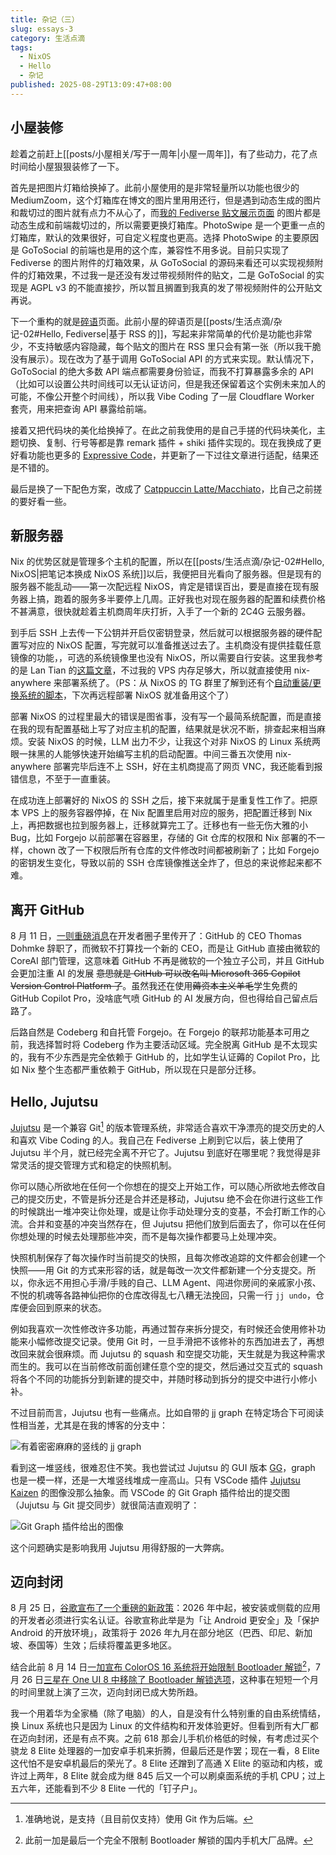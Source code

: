 ```yaml
---
title: 杂记（三）
slug: essays-3
category: 生活点滴
tags:
  - NixOS
  - Hello
  - 杂记
published: 2025-08-29T13:09:47+08:00
---
```


## 小屋装修

趁着之前赶上[[posts/小屋相关/写于一周年|小屋一周年]]，有了些动力，花了点时间给小屋狠狠装修了一下。

首先是把图片灯箱给换掉了。此前小屋使用的是非常轻量所以功能也很少的 MediumZoom，这个灯箱库在博文的图片里用用还行，但是遇到动态生成的图片和裁切过的图片就有点力不从心了，而[我的 Fediverse 贴文展示页面](/musings) 的图片都是动态生成和前端裁切过的，所以需要更换灯箱库。PhotoSwipe 是一个更重一点的灯箱库，默认的效果很好，可自定义程度也更高。选择 PhotoSwipe 的主要原因是 GoToSocial 的前端也是用的这个库，兼容性不用多说。目前只实现了 Fediverse 的图片附件的灯箱效果，从 GoToSocial 的源码来看还可以实现视频附件的灯箱效果，不过我一是还没有发过带视频附件的贴文，二是 GoToSocial 的实现是 AGPL v3 的不能直接抄，所以暂且搁置到我真的发了带视频附件的公开贴文再说。

下一个重构的就是[碎语](/musings)页面。此前小屋的碎语页是[[posts/生活点滴/杂记-02#Hello, Fediverse|基于 RSS 的]]，写起来非常简单的代价是功能也非常少，不支持敏感内容隐藏，每个贴文的图片在 RSS 里只会有第一张（所以我干脆没有展示）。现在改为了基于调用 GoToSocial API 的方式来实现。默认情况下，GoToSocial 的绝大多数 API 端点都需要身份验证，而我不打算暴露多余的 API（比如可以设置公共时间线可以无认证访问，但是我还保留着这个实例未来加人的可能，不像公开整个时间线），所以我 Vibe Coding 了一层 Cloudflare Worker 套壳，用来把查询 API 暴露给前端。

接着又把代码块的美化给换掉了。在此之前我使用的是自己手搓的代码块美化，主题切换、复制、行号等都是靠 remark 插件 + shiki 插件实现的。现在我换成了更好看功能也更多的 [Expressive Code](https://expressive-code.com)，并更新了一下过往文章进行适配，结果还是不错的。

最后是换了一下配色方案，改成了 [Catppuccin Latte/Macchiato](https://catppuccin.com/)，比自己之前搓的要好看一些。

## 新服务器

Nix 的优势区就是管理多个主机的配置，所以在[[posts/生活点滴/杂记-02#Hello, NixOS|把笔记本换成 NixOS 系统]]以后，我便把目光看向了服务器。但是现有的服务器不能乱动――第一次配远程 NixOS，肯定是错误百出，要是直接在现有服务器上搞，跑着的服务多半要停上几周。正好我也对现在服务器的配置和续费价格不甚满意，很快就趁着主机商周年庆打折，入手了一个新的 2C4G 云服务器。

到手后 SSH 上去传一下公钥并开启仅密钥登录，然后就可以根据服务器的硬件配置写对应的 NixOS 配置，写完就可以准备推送过去了。主机商没有提供挂载任意镜像的功能，，可选的系统镜像里也没有 NixOS，所以需要自行安装。这里我参考的是 Lan Tian 的[这篇文章](https://lantian.pub/article/modify-computer/nixos-low-ram-vps.lantian/)，不过我的 VPS 内存足够大，所以就直接使用 nix-anywhere 来部署系统了。（PS：从 NixOS 的 TG 群里了解到还有个[自动重装/更换系统的脚本](https://github.com/bin456789/reinstall)，下次再远程部署 NixOS 就准备用这个了）

部署 NixOS 的过程里最大的错误是图省事，没有写一个最简系统配置，而是直接在我的现有配置基础上写了对应主机的配置，结果就是状况不断，排查起来相当麻烦。安装 NixOS 的时候，LLM 出力不少，让我这个对非 NixOS 的 Linux 系统两眼一抹黑的人能够快速开始编写主机的启动配置。中间三番五次使用 nix-anywhere 部署完毕后连不上 SSH，好在主机商提高了网页 VNC，我还能看到报错信息，不至于一直重装。

在成功连上部署好的 NixOS 的 SSH 之后，接下来就属于是重复性工作了。把原本 VPS 上的服务容器停掉，在 Nix 配置里启用对应的服务，把配置迁移到 Nix 上，再把数据也拉到服务器上，迁移就算完工了。迁移也有一些无伤大雅的小 Bug，比如 Forgejo 以前部署在容器里，存储的 Git 仓库的权限和 Nix 部署的不一样，chown 改了一下权限后所有仓库的文件修改时间都被刷新了；比如 Forgejo 的密钥发生变化，导致以前的 SSH 仓库镜像推送全炸了，但总的来说修起来都不难。

## 离开 GitHub

8 月 11 日，[一则重磅消息](https://www.theverge.com/news/757461/microsoft-github-thomas-dohmke-resignation-coreai-team-transition)在开发者圈子里传开了：GitHub 的 CEO Thomas Dohmke 辞职了，而微软不打算找一个新的 CEO，而是让 GitHub 直接由微软的 CoreAI 部门管理，这意味着 GitHub 不再是微软的一个独立子公司，并且 GitHub 会更加注重 AI 的发展 ~~意思就是 GitHub 可以改名叫 Microsoft 365 Copilot Version Control Platform 了~~。虽然我还在使用~~薅资本主义羊毛~~学生免费的 GitHub Copilot Pro，没啥底气喷 GitHub 的 AI 发展方向，但也得给自己留点后路了。

后路自然是 Codeberg 和自托管 Forgejo。在 Forgejo 的联邦功能基本可用之前，我选择暂时将 Codeberg 作为主要活动区域。完全脱离 GitHub 是不太现实的，我有不少东西是完全依赖于 GitHub 的，比如学生认证薅的 Copilot Pro，比如 Nix 整个生态都严重依赖于 GitHub，所以现在只是部分迁移。

## Hello, Jujutsu

[Jujutsu](https://jj-vcs.github.io/) 是一个兼容 Git[^1] 的版本管理系统，非常适合喜欢干净漂亮的提交历史的人和喜欢 Vibe Coding 的人。我自己在 Fediverse 上刷到它以后，装上使用了 Jujutsu 半个月，就已经完全离不开它了。Jujutsu 到底好在哪里呢？我觉得是非常灵活的提交管理方式和稳定的快照机制。

你可以随心所欲地在任何一个你想在的提交上开始工作，可以随心所欲地去修改自己的提交历史，不管是拆分还是合并还是移动，Jujutsu 绝不会在你进行这些工作的时候跳出一堆冲突让你处理，或是让你手动处理分支的变基，不会打断工作的心流。合并和变基的冲突当然存在，但 Jujutsu 把他们放到后面去了，你可以在任何你想处理的时候去处理那些冲突，而不是每次操作都要马上处理冲突。

快照机制保存了每次操作时当前提交的快照，且每次修改追踪的文件都会创建一个快照――用 Git 的方式来形容的话，就是每改一次文件都新建一个分支提交。所以，你永远不用担心手滑/手贱的自己、LLM Agent、闯进你房间的亲戚家小孩、不悦的机魂等各路神仙把你的仓库改得乱七八糟无法挽回，只需一行 `jj undo`，仓库便会回到原来的状态。

例如我喜欢一次性修改许多功能，再通过暂存来拆分提交，有时候还会使用修补功能来小幅修改提交记录。使用 Git 时，一旦手滑把不该修补的东西加进去了，再想改回来就会很麻烦。而 Jujutsu 的 squash 和空提交功能，天生就是为我这种需求而生的。我可以在当前修改前面创建任意个空的提交，然后通过交互式的 squash 将各个不同的功能拆分到新建的提交中，并随时移动到拆分的提交中进行小修小补。

不过目前而言，Jujutsu 也有一些痛点。比如自带的 jj graph 在特定场合下可阅读性相当差，尤其是在我的博客的分支中：

![有着密密麻麻的竖线的 jj graph](https://bu.dusays.com/2025/08/21/68a626586e95a.jpeg)

看到这一堆竖线，很难忍住不笑。我也尝试过 Jujutsu 的 GUI 版本 [GG](https://github.com/gulbanana/gg)，graph 也是一模一样，还是一大堆竖线堆成一座高山。只有 VSCode 插件 [Jujutsu Kaizen](https://marketplace.visualstudio.com/items?itemName=jjk.jjk) 的图像没那么抽象。而 VSCode 的 Git Graph 插件给出的提交图（Jujutsu 与 Git 提交同步）就很简洁直观明了：

![Git Graph 插件给出的图像](https://bu.dusays.com/2025/08/29/68b0a5d69c4ff.jpg)

这个问题确实是影响我用 Jujutsu 用得舒服的一大弊病。

## 迈向封闭

8 月 25 日，[谷歌宣布了一个重磅的新政策](https://www.androidauthority.com/android-developer-verification-requirements-3590911/)：2026 年中起，被安装或侧载的应用的开发者必须进行实名认证。谷歌宣称此举是为「让 Android 更安全」及「保护 Android 的开放环境」，政策将于 2026 年九月在部分地区（巴西、印尼、新加坡、泰国等）生效；后续将覆盖更多地区。

结合此前 8 月 14 日[一加宣布 ColorOS 16 系统将开始限制 Bootloader 解锁](https://bbs.oneplus.com/thread/1926504022886318086)[^2]，7 月 26 日[三星在 One UI 8 中移除了 Bootloader 解锁选项](https://xdaforums.com/t/bootloader-unlocking-option-removed-from-one-ui-8-0.4751904/#post-90208099)，这种事在短短一个月的时间里就上演了三次，迈向封闭已成大势所趋。

我一个用着华为全家桶（除了电脑）的人，自是没有什么特别重的自由系统情结，换 Linux 系统也只是因为 Linux 的文件结构和开发体验更好。但看到所有大厂都在迈向封闭，还是有点不爽。之前 618 那会儿手机价格低的时候，有考虑过买个骁龙 8 Elite 处理器的一加安卓手机来折腾，但最后还是作罢；现在一看，8 Elite 这代怕不是安卓机最后的荣光了。8 Elite 还蹭到了高通 X Elite 的驱动和内核，或许过上两年，8 Elite 就会成为继 845 后又一个可以刷桌面系统的手机 CPU；过上五六年，还能看到不少 8 Elite 一代的「钉子户」。

[^1]: 准确地说，是支持（且目前仅支持）使用 Git 作为后端。

[^2]: 此前一加是最后一个完全不限制 Bootloader 解锁的国内手机大厂品牌。
